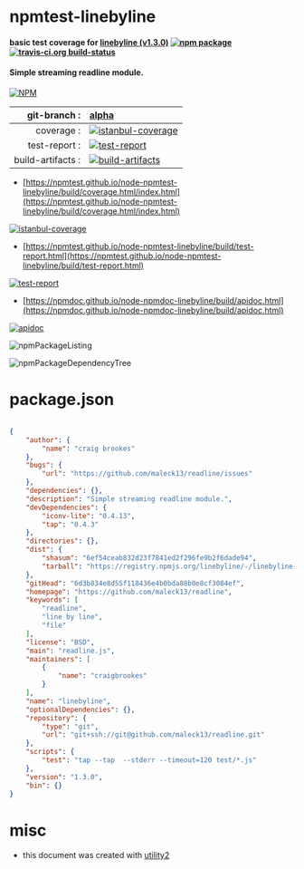 # npmtest-linebyline

#### basic test coverage for  [linebyline (v1.3.0)](https://github.com/maleck13/readline)  [![npm package](https://img.shields.io/npm/v/npmtest-linebyline.svg?style=flat-square)](https://www.npmjs.org/package/npmtest-linebyline) [![travis-ci.org build-status](https://api.travis-ci.org/npmtest/node-npmtest-linebyline.svg)](https://travis-ci.org/npmtest/node-npmtest-linebyline)

#### Simple streaming readline module.

[![NPM](https://nodei.co/npm/linebyline.png?downloads=true&downloadRank=true&stars=true)](https://www.npmjs.com/package/linebyline)

| git-branch : | [alpha](https://github.com/npmtest/node-npmtest-linebyline/tree/alpha)|
|--:|:--|
| coverage : | [![istanbul-coverage](https://npmtest.github.io/node-npmtest-linebyline/build/coverage.badge.svg)](https://npmtest.github.io/node-npmtest-linebyline/build/coverage.html/index.html)|
| test-report : | [![test-report](https://npmtest.github.io/node-npmtest-linebyline/build/test-report.badge.svg)](https://npmtest.github.io/node-npmtest-linebyline/build/test-report.html)|
| build-artifacts : | [![build-artifacts](https://npmtest.github.io/node-npmtest-linebyline/glyphicons_144_folder_open.png)](https://github.com/npmtest/node-npmtest-linebyline/tree/gh-pages/build)|

- [https://npmtest.github.io/node-npmtest-linebyline/build/coverage.html/index.html](https://npmtest.github.io/node-npmtest-linebyline/build/coverage.html/index.html)

[![istanbul-coverage](https://npmtest.github.io/node-npmtest-linebyline/build/screenCapture.buildCi.browser.%252Ftmp%252Fbuild%252Fcoverage.lib.html.png)](https://npmtest.github.io/node-npmtest-linebyline/build/coverage.html/index.html)

- [https://npmtest.github.io/node-npmtest-linebyline/build/test-report.html](https://npmtest.github.io/node-npmtest-linebyline/build/test-report.html)

[![test-report](https://npmtest.github.io/node-npmtest-linebyline/build/screenCapture.buildCi.browser.%252Ftmp%252Fbuild%252Ftest-report.html.png)](https://npmtest.github.io/node-npmtest-linebyline/build/test-report.html)

- [https://npmdoc.github.io/node-npmdoc-linebyline/build/apidoc.html](https://npmdoc.github.io/node-npmdoc-linebyline/build/apidoc.html)

[![apidoc](https://npmdoc.github.io/node-npmdoc-linebyline/build/screenCapture.buildCi.browser.%252Ftmp%252Fbuild%252Fapidoc.html.png)](https://npmdoc.github.io/node-npmdoc-linebyline/build/apidoc.html)

![npmPackageListing](https://npmtest.github.io/node-npmtest-linebyline/build/screenCapture.npmPackageListing.svg)

![npmPackageDependencyTree](https://npmtest.github.io/node-npmtest-linebyline/build/screenCapture.npmPackageDependencyTree.svg)



# package.json

```json

{
    "author": {
        "name": "craig brookes"
    },
    "bugs": {
        "url": "https://github.com/maleck13/readline/issues"
    },
    "dependencies": {},
    "description": "Simple streaming readline module.",
    "devDependencies": {
        "iconv-lite": "0.4.13",
        "tap": "0.4.3"
    },
    "directories": {},
    "dist": {
        "shasum": "6ef54ceab832d23f7841ed2f296fe9b2f6dade94",
        "tarball": "https://registry.npmjs.org/linebyline/-/linebyline-1.3.0.tgz"
    },
    "gitHead": "6d3b834e8d55f118436e4b0bda88b0e8cf3084ef",
    "homepage": "https://github.com/maleck13/readline",
    "keywords": [
        "readline",
        "line by line",
        "file"
    ],
    "license": "BSD",
    "main": "readline.js",
    "maintainers": [
        {
            "name": "craigbrookes"
        }
    ],
    "name": "linebyline",
    "optionalDependencies": {},
    "repository": {
        "type": "git",
        "url": "git+ssh://git@github.com/maleck13/readline.git"
    },
    "scripts": {
        "test": "tap --tap  --stderr --timeout=120 test/*.js"
    },
    "version": "1.3.0",
    "bin": {}
}
```



# misc
- this document was created with [utility2](https://github.com/kaizhu256/node-utility2)
